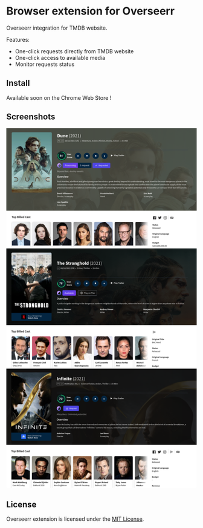 # Browser extension for Overseerr

Overseerr integration for TMDB website.

Features:
- One-click requests directly from TMDB website
- One-click access to available media
- Monitor requests status

## Install

Available soon on the Chrome Web Store !

## Screenshots

![Screenshot-1](images/screenshot-1.png)
![Screenshot-2](images/screenshot-2.png)
![Screenshot-3](images/screenshot-3.png)

## License

Overseerr extension is licensed under the [MIT License](https://github.com/RemiRigal/Overseerr-Extension/blob/master/LICENSE).
